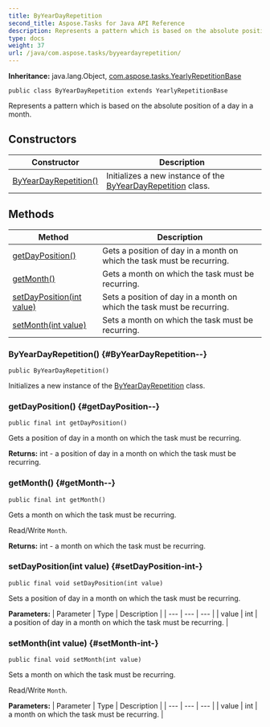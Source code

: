 ```yaml
---
title: ByYearDayRepetition
second_title: Aspose.Tasks for Java API Reference
description: Represents a pattern which is based on the absolute position of a day in a month.
type: docs
weight: 37
url: /java/com.aspose.tasks/byyeardayrepetition/
---
```


**Inheritance:**
java.lang.Object, [com.aspose.tasks.YearlyRepetitionBase](../../com.aspose.tasks/yearlyrepetitionbase)
```
public class ByYearDayRepetition extends YearlyRepetitionBase
```

Represents a pattern which is based on the absolute position of a day in a month.
## Constructors

| Constructor | Description |
| --- | --- |
| [ByYearDayRepetition()](#ByYearDayRepetition--) | Initializes a new instance of the [ByYearDayRepetition](../../com.aspose.tasks/byyeardayrepetition) class. |
## Methods

| Method | Description |
| --- | --- |
| [getDayPosition()](#getDayPosition--) | Gets a position of day in a month on which the task must be recurring. |
| [getMonth()](#getMonth--) | Gets a month on which the task must be recurring. |
| [setDayPosition(int value)](#setDayPosition-int-) | Sets a position of day in a month on which the task must be recurring. |
| [setMonth(int value)](#setMonth-int-) | Sets a month on which the task must be recurring. |
### ByYearDayRepetition() {#ByYearDayRepetition--}
```
public ByYearDayRepetition()
```


Initializes a new instance of the [ByYearDayRepetition](../../com.aspose.tasks/byyeardayrepetition) class.

### getDayPosition() {#getDayPosition--}
```
public final int getDayPosition()
```


Gets a position of day in a month on which the task must be recurring.

**Returns:**
int - a position of day in a month on which the task must be recurring.
### getMonth() {#getMonth--}
```
public final int getMonth()
```


Gets a month on which the task must be recurring.

Read/Write `Month`.

**Returns:**
int - a month on which the task must be recurring.
### setDayPosition(int value) {#setDayPosition-int-}
```
public final void setDayPosition(int value)
```


Sets a position of day in a month on which the task must be recurring.

**Parameters:**
| Parameter | Type | Description |
| --- | --- | --- |
| value | int | a position of day in a month on which the task must be recurring. |

### setMonth(int value) {#setMonth-int-}
```
public final void setMonth(int value)
```


Sets a month on which the task must be recurring.

Read/Write `Month`.

**Parameters:**
| Parameter | Type | Description |
| --- | --- | --- |
| value | int | a month on which the task must be recurring. |

